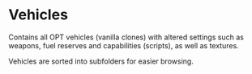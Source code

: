 # Vehicles

Contains all OPT vehicles (vanilla clones) with altered settings such as weapons, fuel reserves and capabilities (scripts), as well as textures.

Vehicles are sorted into subfolders for easier browsing.
